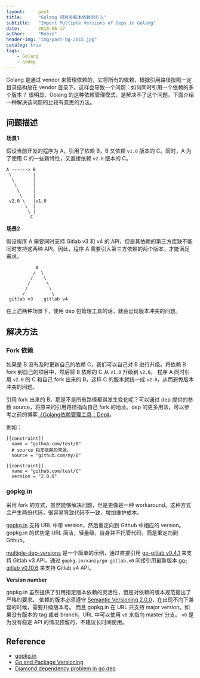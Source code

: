 ```yaml
---
layout:     post
title:      "Golang 项目多版本依赖的引入"
subtitle:   "Import Multiple Versions of Deps in Golang"
date:       2018-06-17
author:     "Robin"
header-img: "img/post-bg-2015.jpg"
catalog: true
tags:
    - Golang
    - Godep
---
```


Golang 是通过 vendor 来管理依赖的，它将所有的依赖，根据引用路径按照一定目录结构放在 vendor 目录下。这样会导致一个问题：如何同时引用一个依赖的多个版本？
很明显，Golang 的这种依赖管理模式，是解决不了这个问题。下面介绍一种解决该问题的比较有意思的方法。

## 问题描述

**场景1**

假设当前开发的程序为 A，引用了依赖 B，B 又依赖 `v1.0` 版本的 C。同时，A 为了使用 C 的一些新特性，又直接依赖 `v2.0` 版本的 C。

```
A ------> B
 \        |
  \       |
   \      |
    \     |
     \    |
 v2.0 \   |v1.0
       \  |
        \ |
         C
```

**场景2**

假设程序 A 需要同时支持 Gitlab v3 和 v4 的 API，但是其依赖的第三方库缺不能同时支持这两种 API。因此，程序 A 需要引入第三方依赖的两个版本，才能满足需求。

```
           A
          /  \
         /    \
        /      \
       /        \
      /          \
 gitlab v3    gitlab v4  
 ```

在上述两种场景下，使用 dep 包管理工具的话，就会出现版本冲突的问题。

## 解决方法

### Fork 依赖

如果是 B 没有及时更新自己的依赖 C，我们可以自己对 B 进行升级。将依赖 B fork 到自己的项目中，然后将 B 依赖的 C 从 `v1.0` 升级到 `v2.0`。
程序 A 同时引用 `v2.0` 的 C 和自己 fork 出来的 B，这样 C 的版本就统一成 `v2.0`，从而避免版本冲突的问题。

引用 fork 出来的 B，那是不是所有路径都得发生变化呢？可以通过 dep 提供的参数 source，将原来的引用路径指向自己 fork 的地址。dep 的更多用法，可以参考之前的博客[《Golang依赖管理工具：Dep》](https://supereagle.github.io/2017/10/05/golang-dep/)。

例如：

```
[[constraint]]
  name = "github.com/test/B"
  # source 指定依赖的来源。
  source = "github.com/my/B"

[[constraint]]
  name = "github.com/test/C"
  version = "2.0.0"
```

### gopkg.in

采用 fork 的方式，虽然能够解决问题，但是更像是一种 workaround。这种方式会产生两份代码，很容易导致代码不一致，增加维护成本。

[gopkg.in](http://labix.org/gopkg.in) 支持 URL 中带 version，然后重定向到 Github 中相应的 version。
gopkg.in 的优势是 URL 简洁，轻量级，自身并不托管代码，而是重定向到 Github。

[multiple-dep-versions](https://github.com/supereagle/go-example/tree/master/multiple-dep-versions) 是一个简单的示例，通过直接引用 [go-gitlab v0.4.1](https://github.com/xanzy/go-gitlab/tree/v0.4.1) 来支持 Gitlab v3 API，通过 `gopkg.in/xanzy/go-gitlab.v0` 间接引用最新版本 [go-gitlab v0.10.6](https://github.com/xanzy/go-gitlab/tree/v0.10.6) 来支持 Gitlab v4 API。

**Version number**

gopkg.in 虽然提供了引用指定版本依赖的灵活性，但是对依赖的版本规范提出了严格的要求。
依赖的版本必须遵守 [Semantic Versioning 2.0.0](https://semver.org/)，在出现不向下兼容的时候，需要升级版本号。
而且 gopkg.in 在 URL 只支持 major version。如果没有版本的 tag 或者 branch，URL 中可以使用 `v0` 来指向 master 分支。
`v0` 是为没有稳定 API 的情况预留的，不建议长时间使用。

## Reference

- [gopkg.in](http://labix.org/gopkg.in)
- [Go and Package Versioning](http://zduck.com/2014/go-and-package-versioning/)
- [Diamond dependency problem in go dep](https://mycodesmells.com/post/diamond-dependency-problem-in-go-dep)
